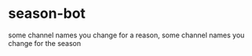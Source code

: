 # season-bot
some channel names you change for a reason, some channel names you change for the season
